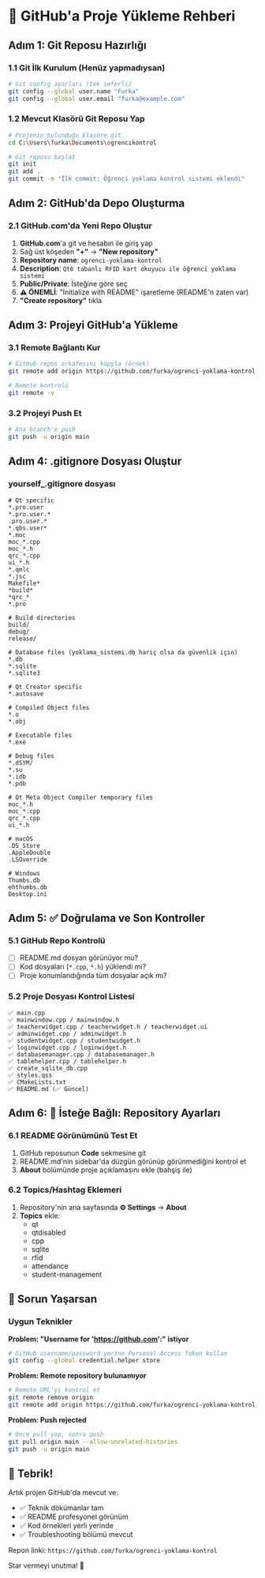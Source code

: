 # 🚀 GitHub'a Proje Yükleme Rehberi

## Adım 1: Git Reposu Hazırlığı

### 1.1 Git İlk Kurulum (Henüz yapmadıysan)
```bash
# Git config ayarları (tek seferli)
git config --global user.name "Furka" 
git config --global user.email "furka@example.com"
```

### 1.2 Mevcut Klasörü Git Reposu Yap
```bash
# Projenin bulunduğu klasöre git
cd C:\Users\furka\Documents\ogrencıkontrol

# Git reposu başlat
git init
git add .
git commit -m "İlk commit: Öğrenci yoklama kontrol sistemi eklendi"
```

## Adım 2: GitHub'da Depo Oluşturma

### 2.1 GitHub.com'da Yeni Repo Oluştur
1. **GitHub.com**'a git ve hesabın ile giriş yap
2. Sağ üst köşeden **"+"** → **"New repository"**
3. **Repository name**: `ogrenci-yoklama-kontrol`
4. **Description**: `Qt6 tabanlı RFID kart okuyucu ile öğrenci yoklama sistemi`
5. **Public/Private**: İsteğine göre seç
6. **⚠️ ÖNEMLİ**: "Initialize with README" işaretleme (README'n zaten var)
7. **"Create repository"** tıkla

## Adım 3: Projeyi GitHub'a Yükleme

### 3.1 Remote Bağlantı Kur
```bash
# GitHub repos arkafesını kopyla (örnek)
git remote add origin https://github.com/furka/ogrenci-yoklama-kontrol.git

# Remote kontrolü
git remote -v
```

### 3.2 Projeyi Push Et
```bash
# Ana branch'e push
git push -u origin main
```

## Adım 4: .gitignore Dosyası Oluştur

###  yourself_.gitignore dosyası
```gitignore
# Qt specific
*.pro.user
*.pro.user.*
.pro.user.*
*.qbs.user*
*.moc
moc_*.cpp
moc_*.h
qrc_*.cpp
ui_*.h
*.qmlc
*.jsc
Makefile*
*build*
*qrc_*
*.pro

# Build directories
build/
debug/
release/

# Database files (yoklama_sistemi.db hariç olsa da güvenlik için)
*.db
*.sqlite
*.sqlite3

# Qt Creator specific
*.autosave

# Compiled Object files
*.o
*.obj

# Executable files
*.exe

# Debug files
*.dSYM/
*.su
*.idb
*.pdb

# Qt Meta Object Compiler temporary files
moc_*.h
moc_*.cpp
qrc_*.cpp
ui_*.h

# macOS
.DS_Store
.AppleDouble
.LSOverride

# Windows
Thumbs.db
ehthumbs.db
Desktop.ini
```

## Adım 5: ✅ Doğrulama ve Son Kontroller

### 5.1 GitHub Repo Kontrolü
- [ ] README.md dosyan görünüyor mu?
- [ ] Kod dosyaları (`*.cpp`, `*.h`) yüklendi mi?
- [ ] Proje konumlandığında tüm dosyalar açık mı?

### 5.2 Proje Dosyası Kontrol Listesi
```
✅ main.cpp
✅ mainwindow.cpp / mainwindow.h
✅ teacherwidget.cpp / teacherwidget.h / teacherwidget.ui
✅ adminwidget.cpp / adminwidget.h
✅ studentwidget.cpp / studentwidget.h 
✅ loginwidget.cpp / loginwidget.h
✅ databasemanager.cpp / databasemanager.h
✅ tablehelper.cpp / tablehelper.h
✅ create_sqlite_db.cpp
✅ styles.qss
✅ CMakeLists.txt
✅ README.md (✅ Güncel)
```

## Adım 6: 🎯 İsteğe Bağlı: Repository Ayarları

### 6.1 README Görünümünü Test Et
1. GitHub reposunun **Code** sekmesine git
2. README.md'nin sidebar'da düzgün görünüp görünmediğini kontrol et
3. **About** bölümünde proje açıklamasını ekle (bahşiş ile)

### 6.2 Topics/Hashtag Eklemeri
1. Repository'nin ana sayfasında **⚙️ Settings** → **About**
2. **Topics** ekle:
   - qt
   - qtdisabled
   - cpp
   - sqlite
   - rfid
   - attendance
   - student-management

## 🚨 Sorun Yaşarsan

### Uygun Teknikler

**Problem: "Username for 'https://github.com':" istiyor**
```bash
# GitHub username/password yerine Personal Access Token kullan
git config --global credential.helper store
```

**Problem: Remote repository bulunamıyor**
```bash
# Remote URL'yi kontrol et
git remote remove origin
git remote add origin https://github.com/furka/ogrenci-yoklama-kontrol.git
```

**Problem: Push rejected**
```bash
# Önce pull yap, sonra push
git pull origin main --allow-unrelated-histories
git push -u origin main
```

## 🎉 Tebrik!

Artık projen GitHub'da mevcut ve:
- ✅ Teknik dökümanlar tam
- ✅ README profesyonel görünüm  
- ✅ Kod örnekleri yerli yerinde
- ✅ Troubleshooting bölümü mevcut

Repon linki: `https://github.com/furka/ogrenci-yoklama-kontrol`

Star vermeyi unutma! 🌟
